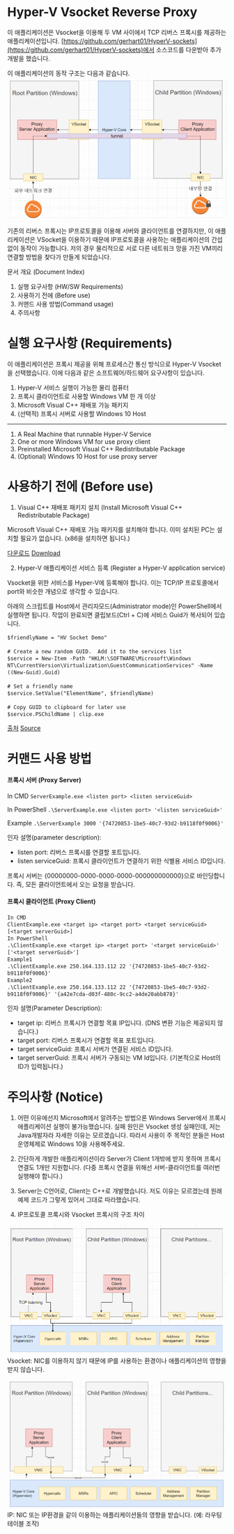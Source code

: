 # Hyper-V Vsocket Reverse Proxy

이 애플리케이션은 Vsocket을 이용해 두 VM 사이에서 TCP 리버스 프록시를 제공하는 애플리케이션입니다.
[https://github.com/gerhart01/HyperV-sockets](https://github.com/gerhart01/HyperV-sockets)에서 소스코드를 다운받아 추가 개발을 했습니다.

이 애플리케이션의 동작 구조는 다음과 같습니다.
![Application diagram2](https://raw.githubusercontent.com/Uanid/HyperV-Vsocket-Reverse-Proxy/master/.resource/capture3.PNG)

기존의 리버스 프록시는 IP프로토콜을 이용해 서버와 클라이언트를 연결하지만, 이 애플리케이션은 VSocket을 이용하기 때문에 IP프로토콜을 사용하는 애플리케이션의 간섭 없이 동작이 가능합니다.
저의 경우 물리적으로 서로 다른 네트워크 망을 가진 VM끼리 연결할 방법을 찾다가 만들게 되었습니다.


문서 개요 (Document Index)
1. 실행 요구사항 (HW/SW Requirements)
2. 사용하기 전에 (Before use)
3. 커맨드 사용 방법(Command usage)
4. 주의사항

# 실행 요구사항 (Requirements)
이 애플리케이션은 프록시 제공을 위해 프로세스간 통신 방식으로 Hyper-V Vsocket을 선택했습니다.
이에 다음과 같은 소프트웨어/하드웨어 요구사항이 있습니다.

1. Hyper-V 서비스 실행이 가능한 물리 컴퓨터
2. 프록시 클라이언트로 사용할 Windows VM 한 개 이상
3. Microsoft Visual C++ 재배포 가능 패키지
4. (선택적) 프록시 서버로 사용할 Windows 10 Host
---
1. A Real Machine that runnable Hyper-V Service
2. One or more Windows VM for use proxy client
3. Preinstalled Microsoft Visual C++ Redistributable Package
4. (Optional) Windows 10 Host for use proxy server

# 사용하기 전에 (Before use)

1. Visual C++ 재배포 패키지 설치 (Install Microsoft Visual C++ Redistributable Package)

Microsoft Visual C++ 재배포 가능 패키지를 설치해야 합니다. 이미 설치된 PC는 설치할 필요가 없습니다. (x86을 설치하면 됩니다.)

[다운로드](https://support.microsoft.com/ko-kr/help/2977003/the-latest-supported-visual-c-downloads)
[Download](https://support.microsoft.com/en-us/help/2977003/the-latest-supported-visual-c-downloads)


2. Hyper-V 애플리케이션 서비스 등록 (Register a Hyper-V application service)

Vsocket을 위한 서비스를 Hyper-V에 등록해야 합니다. 이는 TCP/IP 프로토콜에서 port와 비슷한 개념으로 생각할 수 있습니다.

아래의 스크립트를 Host에서 관리자모드(Administrator mode)인 PowerShell에서 실행하면 됩니다.
작업이 완료되면 클립보드(Ctrl + C)에 서비스 Guid가 복사되어 있습니다.

```shell script
$friendlyName = "HV Socket Demo"

# Create a new random GUID.  Add it to the services list
$service = New-Item -Path "HKLM:\SOFTWARE\Microsoft\Windows NT\CurrentVersion\Virtualization\GuestCommunicationServices" -Name ((New-Guid).Guid)

# Set a friendly name
$service.SetValue("ElementName", $friendlyName)

# Copy GUID to clipboard for later use
$service.PSChildName | clip.exe
```
[출처](https://docs.microsoft.com/ko-kr/virtualization/hyper-v-on-windows/user-guide/make-integration-service)
[Source](https://docs.microsoft.com/en-us/virtualization/hyper-v-on-windows/user-guide/make-integration-service)


# 커맨드 사용 방법

#### 프록시 서버 (Proxy Server)
In CMD ```ServerExample.exe <listen port> <listen serviceGuid> ```

In PowerShell ```.\ServerExample.exe <listen port> '<listen serviceGuid>'```

Example ```.\ServerExample 3000 '{74720853-1be5-40c7-93d2-b9118f0f9006}'```

인자 설명(parameter description):
- listen port: 리버스 프록시를 연결할 포트입니다.
- listen serviceGuid: 프록시 클라이언트가 연결하기 위한 식별용 서비스 ID입니다.

프록시 서버는 {00000000-0000-0000-0000-000000000000}으로 바인딩합니다.
즉, 모든 클라이언트에서 오는 요청을 받습니다.

#### 프록시 클라이언트 (Proxy Client)
```
In CMD
ClientExample.exe <target ip> <target port> <target serviceGuid> [<target serverGuid>]
In PowerShell
.\ClientExample.exe <target ip> <target port> '<target serviceGuid>' ['<target serverGuid>']
Example1
.\ClientExample.exe 250.164.133.112 22 '{74720853-1be5-40c7-93d2-b9118f0f9006}'
Example2
.\ClientExample.exe 250.164.133.112 22 '{74720853-1be5-40c7-93d2-b9118f0f9006}' '{a42e7cda-d03f-480c-9cc2-a4de20abb878}'
```
인자 설명(Parameter Description):
- target ip: 리버스 프록시가 연결할 목표 IP입니다. (DNS 변환 기능은 제공되지 않습니다.)
- target port: 리버스 프록시가 연결할 목표 포트입니다.
- target serviceGuid: 프록시 서버가 연결된 서비스 ID입니다.
- target serverGuid: 프록시 서버가 구동되는 VM Id입니다. (기본적으로 Host의 ID가 입력됩니다.)

# 주의사항 (Notice)
1. 어떤 이유에선지 Microsoft에서 알려주는 방법으론 Windows Server에서 프록시 애플리케이션 실행이 불가능했습니다.
실패 원인은 Vsocket 생성 실패인데, 저는 Java개발자라 자세한 이유는 모르겠습니다. 따라서 사용이 주 목적인 분들은 Host 운영체제로 Windows 10을 사용해주세요.

2. 간단하게 개발한 애플리케이션이라 Server가 Client 1개밖에 받지 못하며 프록시 연결도 1개만 지원합니다.
(다중 프록시 연결을 위해선 서버-클라이언트를 여러번 실행해야 합니다.)

3. Server는 C언어로, Client는 C++로 개발했습니다. 저도 이유는 모르겠는데 원래 예제 코드가 그렇게 있어서 그대로 따라했습니다.

4. IP프로토콜 프록시와 Vsocket 프록시의 구조 차이


![Vsocket](https://raw.githubusercontent.com/Uanid/HyperV-Vsocket-Reverse-Proxy/master/.resource/capture1.PNG)
Vsocket:
NIC를 이용하지 않기 때문에 IP를 사용하는 환경이나 애플리케이션의 영향을 받지 않습니다.

![IP](https://raw.githubusercontent.com/Uanid/HyperV-Vsocket-Reverse-Proxy/master/.resource/capture2.PNG)
IP: NIC 또는 IP환경을 같이 이용하는 애플리케이션들의 영향을 받습니다. (예: 라우팅 테이블 조작)
